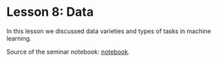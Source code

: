 # Lesson 8: Data

In this lesson we discussed data varieties and types of tasks in machine learning.

Source of the seminar notebook: [notebook](https://github.com/esokolov/ml-course-hse/blob/master/2024-fall/seminars/sem01-data.ipynb).